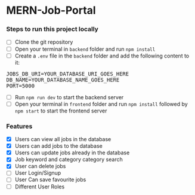 # MERN-Job-Portal
### Steps to run this project locally
- [ ] Clone the git repository
- [ ] Open your terminal in ```backend``` folder and run ```npm install```
- [ ] Create a ```.env``` file in the ```backend``` folder and add the following content to it:
 <pre>
JOBS_DB_URI=YOUR_DATABASE_URI_GOES_HERE
DB_NAME=YOUR_DATABASE_NAME_GOES_HERE 
PORT=5000</pre>
- [ ] Run ```npm run dev``` to start the backend server
- [ ] Open your terminal in ```frontend``` folder and run ```npm install``` followed by ```npm start``` to start the frontend server

### Features
- [x] Users can view all jobs in the database
- [x] Users can add jobs to the database
- [x] Users can update jobs already in the database
- [x] Job keyword and category category search
- [x] User can delete jobs
- [ ] User Login/Signup
- [ ] User Can save favourite jobs
- [ ] Different User Roles
